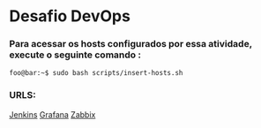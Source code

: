 # Desafio DevOps

### Para acessar os hosts configurados por essa atividade, execute o seguinte comando :

```console
foo@bar:~$ sudo bash scripts/insert-hosts.sh
```
### URLS:

[Jenkins](http://jenkins.desafio)
[Grafana](http://grafana.desafio)
[Zabbix](http://zabbix.desafio)

